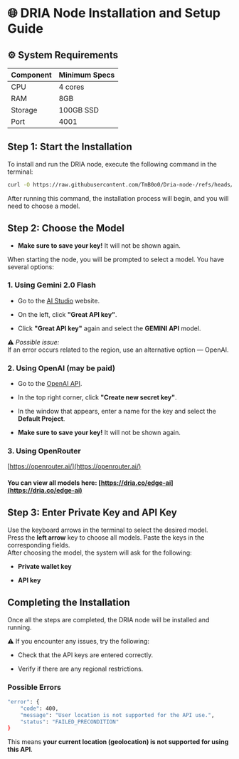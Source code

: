 # 🌐 DRIA Node Installation and Setup Guide

## ⚙️ System Requirements

| Component | Minimum Specs |
|-----------|---------------|
| CPU       | 4 cores       |
| RAM       | 8GB           |
| Storage   | 100GB SSD     |
| Port      | 4001          |

## Step 1: Start the Installation

To install and run the DRIA node, execute the following command in the terminal:

```bash
curl -O https://raw.githubusercontent.com/TmB0o0/Dria-node-/refs/heads/main/guide-en/dria && chmod +x dria && sudo ./dria
```
After running this command, the installation process will begin, and you will need to choose a model.
## Step 2: Choose the Model

-   **Make sure to save your key!** It will not be shown again.

When starting the node, you will be prompted to select a model. You have several options:

### 1. Using Gemini 2.0 Flash

-   Go to the [AI Studio](https://aistudio.google.com/prompts/new_chat) website.
    
-   On the left, click **"Great API key"**.
    
-   Click **"Great API key"** again and select the **GEMINI API** model.
    

⚠️ _Possible issue:_  
If an error occurs related to the region, use an alternative option — OpenAI.

### 2. Using OpenAI (may be paid)

-   Go to the [OpenAI API](https://platform.openai.com/api-keys).
    
-   In the top right corner, click **"Create new secret key"**.
    
-   In the window that appears, enter a name for the key and select the **Default Project**.
    
-   **Make sure to save your key!** It will not be shown again.
    

### 3. Using OpenRouter

[https://openrouter.ai/](https://openrouter.ai/)

#### You can view all models here: [https://dria.co/edge-ai](https://dria.co/edge-ai)

## Step 3: Enter Private Key and API Key

Use the keyboard arrows in the terminal to select the desired model.  
Press the **left arrow** key to choose all models. Paste the keys in the corresponding fields.  
After choosing the model, the system will ask for the following:

-   **Private wallet key**
    
-   **API key**
    

## Completing the Installation

Once all the steps are completed, the DRIA node will be installed and running.

⚠️ If you encounter any issues, try the following:

-   Check that the API keys are entered correctly.
    
-   Verify if there are any regional restrictions.
    

### Possible Errors
```bash
"error": {
    "code": 400,
    "message": "User location is not supported for the API use.",
    "status": "FAILED_PRECONDITION"
}
```
This means **your current location (geolocation) is not supported for using this API**.
